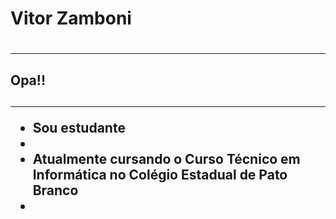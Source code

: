 

<!--
**VitorZamboni/VitorZamboni** is a ✨ _special_ ✨ repository because its `README.md` (this file) appears on your GitHub profile.

Here are some ideas to get you started:

- 🔭 I’m currently working on ...
- 🌱 I’m currently learning ...
- 👯 I’m looking to collaborate on ...
- 🤔 I’m looking for help with ...
- 💬 Ask me about ...
- 📫 How to reach me: ...
- 😄 Pronouns: ...
- ⚡ Fun fact: ...
-->
<h1>Vitor Zamboni<h1/>
<hr>
<h2>Opa!!<h2/>
<hr>
<ul>
  <li>Sou estudante<li/>
  <li>Atualmente cursando o Curso Técnico em Informática no Colégio Estadual de Pato Branco<li/>
<ul/>
